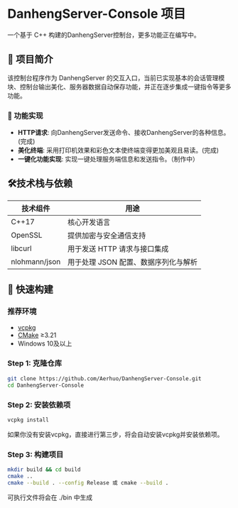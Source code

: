 # DanhengServer-Console 项目

一个基于 C++ 构建的DanhengServer控制台，更多功能正在编写中。

## 📖 项目简介

该控制台程序作为 DanhengServer 的交互入口，当前已实现基本的会话管理模块、控制台输出美化、服务器数据自动保存功能，并正在逐步集成一键指令等更多功能。

### 📜 功能实现

- **HTTP请求**: 向DanhengServer发送命令、接收DanhengServer的各种信息。(完成)
- **美化终端**: 采用打印机效果和彩色文本使终端变得更加美观且易读。(完成)
- **一键化功能实现**: 实现一键处理服务端信息和发送指令。（制作中）

## 🛠️技术栈与依赖

| 技术组件       | 用途                                 |
|----------------|-------------------------------------|
| C++17          | 核心开发语言                         |
| OpenSSL        | 提供加密与安全通信支持                |
| libcurl        | 用于发送 HTTP 请求与接口集成          |
| nlohmann/json  | 用于处理 JSON 配置、数据序列化与解析  |

## 🚀 快速构建

### 推荐环境

- [vcpkg](https://github.com/microsoft/vcpkg)
- [CMake](https://cmake.org/download/) ≥3.21
- Windows 10及以上

### Step 1: 克隆仓库

```bash
git clone https://github.com/Aerhuo/DanhengServer-Console.git
cd DanhengServer-Console
```

### Step 2: 安装依赖项

```bash
vcpkg install
```

如果你没有安装vcpkg，直接进行第三步，将会自动安装vcpkg并安装依赖项。

### Step 3: 构建项目

```bash
mkdir build && cd build
cmake ..
cmake --build . --config Release 或 cmake --build .
```

可执行文件将会在 ./bin 中生成
